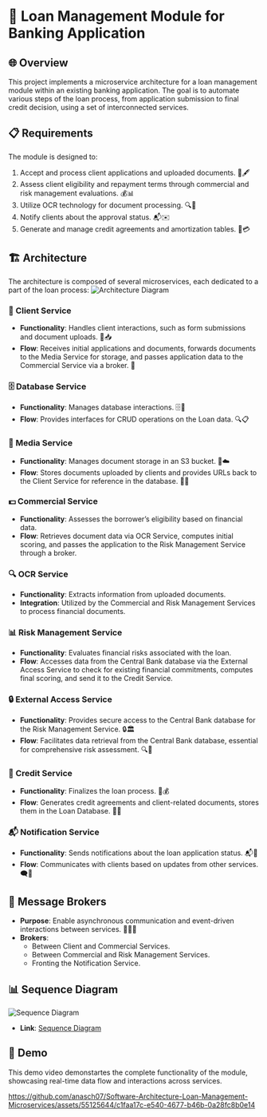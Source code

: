 # 💼 Loan Management Module for Banking Application

## 🌐 Overview
This project implements a microservice architecture for a loan management module within an existing banking application. The goal is to automate various steps of the loan process, from application submission to final credit decision, using a set of interconnected services.

## 📋 Requirements
The module is designed to:
1. Accept and process client applications and uploaded documents. 📄🖋️
2. Assess client eligibility and repayment terms through commercial and risk management evaluations. 💰📊
3. Utilize OCR technology for document processing. 🔍🤖
4. Notify clients about the approval status. 📬✉️
5. Generate and manage credit agreements and amortization tables. 📝💳

## 🏗️ Architecture
The architecture is composed of several microservices, each dedicated to a part of the loan process:
![Architecture Diagram](https://github.com/anasch07/Software-Architecture-Loan-Management-Microservices/assets/98924792/fb7b65d0-fe55-4a93-9996-4ef6df6b3722)

### 🤝 Client Service
- **Functionality**: Handles client interactions, such as form submissions and document uploads. 🤝📥
- **Flow**: Receives initial applications and documents, forwards documents to the Media Service for storage, and passes application data to the Commercial Service via a broker. 🔄

### 🗄️ Database Service
- **Functionality**: Manages database interactions. 🗄️💾
- **Flow**: Provides interfaces for CRUD operations on the Loan data. 🔍📋

### 📂 Media Service
- **Functionality**: Manages document storage in an S3 bucket. 📂☁️
- **Flow**: Stores documents uploaded by clients and provides URLs back to the Client Service for reference in the database. 📄🔗

### 💵 Commercial Service
- **Functionality**: Assesses the borrower’s eligibility based on financial data.
- **Flow**: Retrieves document data via OCR Service, computes initial scoring, and passes the application to the Risk Management Service through a broker.

### 🔍 OCR Service
- **Functionality**: Extracts information from uploaded documents.
- **Integration**: Utilized by the Commercial and Risk Management Services to process financial documents.

### 📊 Risk Management Service
- **Functionality**: Evaluates financial risks associated with the loan.
- **Flow**: Accesses data from the Central Bank database via the External Access Service to check for existing financial commitments, computes final scoring, and send it to the Credit Service.

### 🔒 External Access Service
- **Functionality**: Provides secure access to the Central Bank database for the Risk Management Service. 🔒🏛️
- **Flow**: Facilitates data retrieval from the Central Bank database, essential for comprehensive risk assessment. 🔍🔐

### 🏁 Credit Service
- **Functionality**: Finalizes the loan process. 🏁💰
- **Flow**: Generates credit agreements and client-related documents, stores them in the Loan Database. 📄💼

### 📬 Notification Service
- **Functionality**: Sends notifications about the loan application status. 📬📧
- **Flow**: Communicates with clients based on updates from other services. 🗨️📩

## 📨 Message Brokers
- **Purpose**: Enable asynchronous communication and event-driven interactions between services. 📨📨📨
- **Brokers**:
  - Between Client and Commercial Services.
  - Between Commercial and Risk Management Services.
  - Fronting the Notification Service.

## 📊 Sequence Diagram
![Sequence Diagram](https://github.com/anasch07/Software-Architecture-Loan-Management-Microservices/assets/98924792/00c624d5-9c49-481b-adee-8577d4cc478c)
- **Link**: [Sequence Diagram](https://mermaid.live/view#pako:eNq1Vstu2zAQ_BVCZ_fUmw4B_EiBAkkL2M3Nlw21dghLpEpSSdMg_15SlCyRougAqX2w5d2ZfZDDFd8yKgrM8kzh7wY5xQ2Do4Rqz4n51CA1o6wGrsm6ZGh-QJF95p732Rxqh_KZURyDSWeLke6xYOBxWkuKsvu6augJu3qWFfwV3BiJs8YYG9DwCAq9PL0xlepOAN-sHN4-nyNF-xdVhZIyKP01OJtTmX5J4AqoZuKccGRK5v253noJzf9Upi1Tp3vgcMQq3C7rIoMvFeX2j0bJoVxSikp5UXoXcb5UlLXJIqFcAT_1XXcmYm3p5ZZGKIHcWlMq4Q-h2YFRsIvqUceOMID7dlr-cnPj6TwnD3UpoCAHVqI)


## 🎥 Demo
This demo video demonstartes the complete functionality of the module, showcasing real-time data flow and interactions across services.




https://github.com/anasch07/Software-Architecture-Loan-Management-Microservices/assets/55125644/c1faa17c-e540-4677-b46b-0a28fc8b0e14



